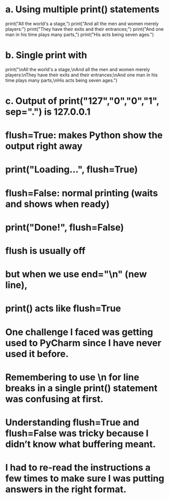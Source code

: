 # a. Using multiple print() statements
print("All the world's a stage,")
print("And all the men and women merely players:")
print("They have their exits and their entrances;")
print("And one man in his time plays many parts,")
print("His acts being seven ages.")

# b. Single print with

print("\nAll the world's a stage,\nAnd all the men and women merely players:\nThey have their exits and their entrances;\nAnd one man in his time plays many parts,\nHis acts being seven ages.")

# c. Output of print("127","0","0","1", sep=".") is 127.0.0.1

# flush=True: makes Python show the output right away
# print("Loading...", flush=True)

# flush=False: normal printing (waits and shows when ready)
# print("Done!", flush=False)

# flush is usually off
# but when we use end="\n" (new line),
# print() acts like flush=True


# One challenge I faced was getting used to PyCharm since I have never used it before.

# Remembering to use \n for line breaks in a single print() statement was confusing at first.

# Understanding flush=True and flush=False was tricky because I didn’t know what buffering meant.

# I had to re-read the instructions a few times to make sure I was putting answers in the right format.




